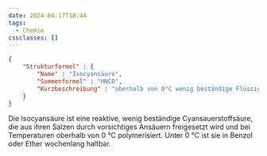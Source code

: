 ```yaml
---
date: 2024-04-17T18:44
tags:
  - Chemie
cssclasses: []
---
```


```json
{
	"Strukturformel" : {
		"Name" : "Isocyansäure",
		"Summenformel" : "HNCO",
		"Kurzbeschreibung" : "oberhalb von 0°C wenig beständige Flüssigkeit, die zur Polymerisation neigt."
	}
}
```

Die Isocyansäure ist eine reaktive, wenig beständige Cyansauerstoffsäure, die aus ihren Salzen durch vorsichtiges Ansäuern freigesetzt wird und bei Temperaturen oberhalb von 0 °C polymerisiert. Unter 0 °C ist sie in Benzol oder Ether wochenlang haltbar.


